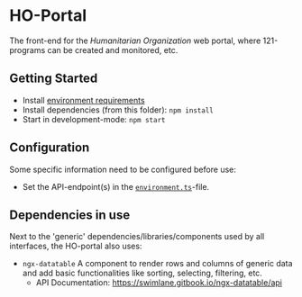 # HO-Portal

The front-end for the _Humanitarian Organization_ web portal, where 121-programs can be created and monitored, etc.

## Getting Started

- Install [environment requirements](../README.md)
- Install dependencies (from this folder):
  `npm install`
- Start in development-mode:
  `npm start`

## Configuration

Some specific information need to be configured before use:

- Set the API-endpoint(s) in the [`environment.ts`](./src/environments/environment.ts)-file.

## Dependencies in use

Next to the 'generic' dependencies/libraries/components used by all interfaces, the HO-portal also uses:

- `ngx-datatable`
  A component to render rows and columns of generic data and add basic functionalities like sorting, selecting, filtering, etc.
  - API Documentation: <https://swimlane.gitbook.io/ngx-datatable/api>
